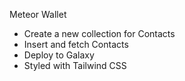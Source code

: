 Meteor Wallet
- Create a new collection for Contacts
- Insert and fetch Contacts
- Deploy to Galaxy
- Styled with Tailwind CSS
